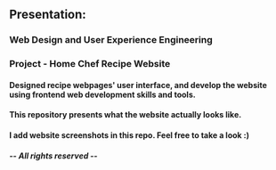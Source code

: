 ## Presentation: 
### Web Design and User Experience Engineering

### Project - Home Chef Recipe Website

#### Designed recipe webpages' user interface, and develop the website using frontend web development skills and tools.

#### This repository presents what the website actually looks like.
#### I add website screenshots in this repo. Feel free to take a look :)




##### -- All rights reserved --
